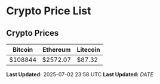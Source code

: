 # Crypto Price List

## Crypto Prices
| Bitcoin | Ethereum | Litecoin |
| ------- | -------- | -------- |
| $108844 | $2572.07 | $87.32 |
**Last Updated:** 2025-07-02 23:58 UTC
**Last Updated:** $DATE$
